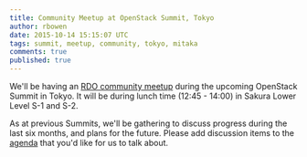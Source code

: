 ```yaml
---
title: Community Meetup at OpenStack Summit, Tokyo
author: rbowen
date: 2015-10-14 15:15:07 UTC
tags: summit, meetup, community, tokyo, mitaka
comments: true
published: true
---
```


We'll be having an [RDO community meetup](http://sched.co/4MYy) during the upcoming OpenStack Summit in Tokyo. It will be during lunch time (12:45 - 14:00)  in Sakura Lower Level S-1 and S-2.

As at previous Summits, we'll be gathering to discuss progress during
the last six months, and plans for the future. Please add discussion items
to the [agenda](https://etherpad.openstack.org/p/rdo-tokyo) that you'd like for us to talk about.
